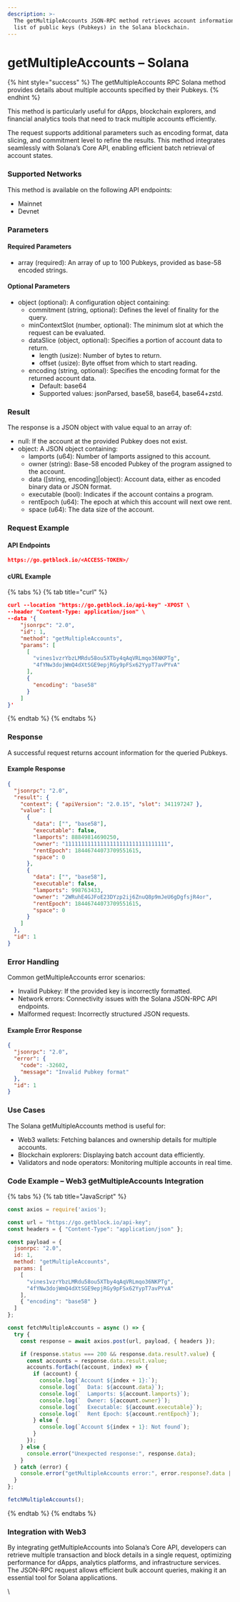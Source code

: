 ```yaml
---
description: >-
  The getMultipleAccounts JSON-RPC method retrieves account information for a
  list of public keys (Pubkeys) in the Solana blockchain.
---
```


# getMultipleAccounts – Solana

{% hint style="success" %}
The getMultipleAccounts RPC Solana method provides details about multiple accounts specified by their Pubkeys.
{% endhint %}

This method is particularly useful for dApps, blockchain explorers, and financial analytics tools that need to track multiple accounts efficiently.

The request supports additional parameters such as encoding format, data slicing, and commitment level to refine the results. This method integrates seamlessly with Solana’s Core API, enabling efficient batch retrieval of account states.

### Supported Networks

This method is available on the following API endpoints:

* Mainnet
* Devnet

### Parameters

#### Required Parameters

* array (required): An array of up to 100 Pubkeys, provided as base-58 encoded strings.

#### Optional Parameters

* object (optional): A configuration object containing:
  * commitment (string, optional): Defines the level of finality for the query.
  * minContextSlot (number, optional): The minimum slot at which the request can be evaluated.
  * dataSlice (object, optional): Specifies a portion of account data to return.
    * length (usize): Number of bytes to return.
    * offset (usize): Byte offset from which to start reading.
  * encoding (string, optional): Specifies the encoding format for the returned account data.
    * Default: base64
    * Supported values: jsonParsed, base58, base64, base64+zstd.

### Result

The response is a JSON object with value equal to an array of:

* null: If the account at the provided Pubkey does not exist.
* object: A JSON object containing:
  * lamports (u64): Number of lamports assigned to this account.
  * owner (string): Base-58 encoded Pubkey of the program assigned to the account.
  * data (\[string, encoding]|object): Account data, either as encoded binary data or JSON format.
  * executable (bool): Indicates if the account contains a program.
  * rentEpoch (u64): The epoch at which this account will next owe rent.
  * space (u64): The data size of the account.

### Request Example

#### API Endpoints

```json
https://go.getblock.io/<ACCESS-TOKEN>/
```

#### cURL Example

{% tabs %}
{% tab title="curl" %}
```json
curl --location "https://go.getblock.io/api-key" -XPOST \
--header "Content-Type: application/json" \
--data '{
    "jsonrpc": "2.0",
    "id": 1,
    "method": "getMultipleAccounts",
    "params": [
      [
        "vines1vzrYbzLMRdu58ou5XTby4qAqVRLmqo36NKPTg",
        "4fYNw3dojWmQ4dXtSGE9epjRGy9pFSx62YypT7avPYvA"
      ],
      {
        "encoding": "base58"
      }
    ]
}'
```
{% endtab %}
{% endtabs %}

### Response

A successful request returns account information for the queried Pubkeys.

#### Example Response

```json
{
  "jsonrpc": "2.0",
  "result": {
    "context": { "apiVersion": "2.0.15", "slot": 341197247 },
    "value": [
      {
        "data": ["", "base58"],
        "executable": false,
        "lamports": 88849814690250,
        "owner": "11111111111111111111111111111111",
        "rentEpoch": 18446744073709551615,
        "space": 0
      },
      {
        "data": ["", "base58"],
        "executable": false,
        "lamports": 998763433,
        "owner": "2WRuhE4GJFoE23DYzp2ij6ZnuQ8p9mJeU6gDgfsjR4or",
        "rentEpoch": 18446744073709551615,
        "space": 0
      }
    ]
  },
  "id": 1
}
```

### Error Handling

Common getMultipleAccounts error scenarios:

* Invalid Pubkey: If the provided key is incorrectly formatted.
* Network errors: Connectivity issues with the Solana JSON-RPC API endpoints.
* Malformed request: Incorrectly structured JSON requests.

#### Example Error Response

```json
{
  "jsonrpc": "2.0",
  "error": {
    "code": -32602,
    "message": "Invalid Pubkey format"
  },
  "id": 1
}
```

### Use Cases

The Solana getMultipleAccounts method is useful for:

* Web3 wallets: Fetching balances and ownership details for multiple accounts.
* Blockchain explorers: Displaying batch account data efficiently.
* Validators and node operators: Monitoring multiple accounts in real time.

### Code Example – Web3 getMultipleAccounts Integration

{% tabs %}
{% tab title="JavaScript" %}
```javascript
const axios = require('axios');

const url = "https://go.getblock.io/api-key"; 
const headers = { "Content-Type": "application/json" };

const payload = {
  jsonrpc: "2.0",
  id: 1,
  method: "getMultipleAccounts",
  params: [
    [
      "vines1vzrYbzLMRdu58ou5XTby4qAqVRLmqo36NKPTg",
      "4fYNw3dojWmQ4dXtSGE9epjRGy9pFSx62YypT7avPYvA"
    ],
    { "encoding": "base58" }
  ]
};

const fetchMultipleAccounts = async () => {
  try {
    const response = await axios.post(url, payload, { headers });

    if (response.status === 200 && response.data.result?.value) {
      const accounts = response.data.result.value;
      accounts.forEach((account, index) => {
        if (account) {
          console.log(`Account ${index + 1}:`);
          console.log(`  Data: ${account.data}`);
          console.log(`  Lamports: ${account.lamports}`);
          console.log(`  Owner: ${account.owner}`);
          console.log(`  Executable: ${account.executable}`);
          console.log(`  Rent Epoch: ${account.rentEpoch}`);
        } else {
          console.log(`Account ${index + 1}: Not found`);
        }
      });
    } else {
      console.error("Unexpected response:", response.data);
    }
  } catch (error) {
    console.error("getMultipleAccounts error:", error.response?.data || error.message);
  }
};

fetchMultipleAccounts();

```
{% endtab %}
{% endtabs %}

### Integration with Web3

By integrating getMultipleAccounts into Solana’s Core API, developers can retrieve multiple transaction and block details in a single request, optimizing performance for dApps, analytics platforms, and infrastructure services. The JSON-RPC request allows efficient bulk account queries, making it an essential tool for Solana applications.

\
